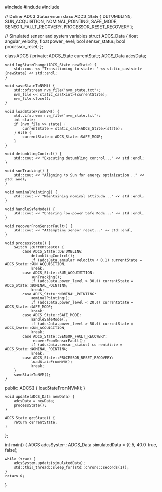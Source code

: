#include <iostream>
#include <string>
#include <fstream>

// Define ADCS States
enum class ADCS_State {
    DETUMBLING,
    SUN_ACQUISITION,
    NOMINAL_POINTING,
    SAFE_MODE,
    SENSOR_FAULT_RECOVERY,
    PROCESSOR_RESET_RECOVERY
};

// Simulated sensor and system variables
struct ADCS_Data {
    float angular_velocity;
    float power_level;
    bool sensor_status;
    bool processor_reset;
};

class ADCS {
private:
    ADCS_State currentState;
    ADCS_Data adcsData;
    
    void logStateChange(ADCS_State newState) {
        std::cout << "Transitioning to state: " << static_cast<int>(newState) << std::endl;
    }
    
    void saveStateToNVM() {
        std::ofstream nvm_file("nvm_state.txt");
        nvm_file << static_cast<int>(currentState);
        nvm_file.close();
    }
    
    void loadStateFromNVM() {
        std::ifstream nvm_file("nvm_state.txt");
        int state;
        if (nvm_file >> state) {
            currentState = static_cast<ADCS_State>(state);
        } else {
            currentState = ADCS_State::SAFE_MODE;
        }
    }
    
    void detumblingControl() {
        std::cout << "Executing detumbling control..." << std::endl;
    }
    
    void sunTracking() {
        std::cout << "Aligning to Sun for energy optimization..." << std::endl;
    }
    
    void nominalPointing() {
        std::cout << "Maintaining nominal attitude..." << std::endl;
    }
    
    void handleSafeMode() {
        std::cout << "Entering low-power Safe Mode..." << std::endl;
    }
    
    void recoverFromSensorFault() {
        std::cout << "Attempting sensor reset..." << std::endl;
    }
    
    void processState() {
        switch (currentState) {
            case ADCS_State::DETUMBLING:
                detumblingControl();
                if (adcsData.angular_velocity < 0.1) currentState = ADCS_State::SUN_ACQUISITION;
                break;
            case ADCS_State::SUN_ACQUISITION:
                sunTracking();
                if (adcsData.power_level > 30.0) currentState = ADCS_State::NOMINAL_POINTING;
                break;
            case ADCS_State::NOMINAL_POINTING:
                nominalPointing();
                if (adcsData.power_level < 20.0) currentState = ADCS_State::SAFE_MODE;
                break;
            case ADCS_State::SAFE_MODE:
                handleSafeMode();
                if (adcsData.power_level > 50.0) currentState = ADCS_State::SUN_ACQUISITION;
                break;
            case ADCS_State::SENSOR_FAULT_RECOVERY:
                recoverFromSensorFault();
                if (adcsData.sensor_status) currentState = ADCS_State::NOMINAL_POINTING;
                break;
            case ADCS_State::PROCESSOR_RESET_RECOVERY:
                loadStateFromNVM();
                break;
        }
        saveStateToNVM();
    }

public:
    ADCS() {
        loadStateFromNVM();
    }
    
    void update(ADCS_Data newData) {
        adcsData = newData;
        processState();
    }
    
    ADCS_State getState() {
        return currentState;
    }
};

int main() {
    ADCS adcsSystem;
    ADCS_Data simulatedData = {0.5, 40.0, true, false};
    
    while (true) {
        adcsSystem.update(simulatedData);
        std::this_thread::sleep_for(std::chrono::seconds(1));
    }
    return 0;
}
